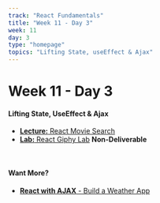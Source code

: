 ```yaml
---
track: "React Fundamentals"
title: "Week 11 - Day 3"
week: 11
day: 3
type: "homepage"
topics: "Lifting State, useEffect & Ajax"
---
```


# Week 11 - Day 3
#### Lifting State, UseEffect & Ajax

- [**Lecture:** React Movie Search](/react-fundamentals/week-11/day-3/lecture-materials/react-movie-search)
- [**Lab:** React Giphy Lab](/react-fundamentals/week-11/day-3/labs/react-giphy-lab/) **Non-Deliverable**

<br >

#### Want More?

- [**React with AJAX** - Build a Weather App](/react-fundamentals/week-11/day-3/lecture-materials/self-paced-react-weather-tutorial/)